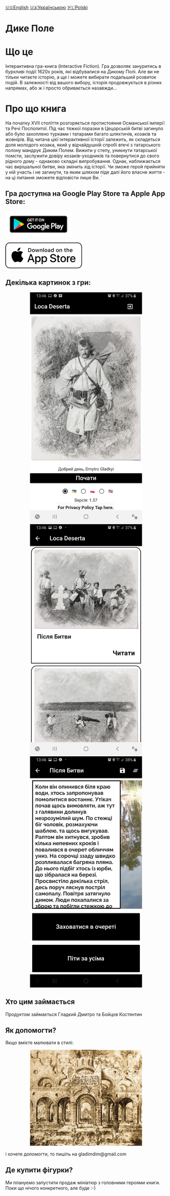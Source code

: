 [🇺🇸English](index_en.md)
[🇺🇦Українською](index.md)
[🇵🇱Polski](index_pl.md)

# Дике Полe
# Що це

Інтерактивна гра-книга (Interactive Fiction). Гра дозволяє зануритись в бурхливі події 1620х років, які відбувалися на Дикому Полі. Але ви не тільки читаєте історію, а ще і можете вибирати подальший розвиток подій. В залежності від вашого вибору, історія продовжується в різних напрямах, або ж і просто обривається назавжди...

# Про що книга

На початку XVII століття розгоряється протистояння Османської імперії та Речі Посполитої. Під час тяжкої поразки в Цецорській битві загинуло або було захоплено турками і татарами багато шляхтичів, козаків та жовнірів. Від читача цієї інтерактивної історії залежить, як складеться доля молодого козака, який у відчайдушній спробі втечі з татарського полону мандрує Диким Полем. Вижити у степу, уникнути татарської помсти, заслужити довіру козаків-уходників та повернутися до свого рідного дому - однаково складні випробування. Однак, наближається час вирішальної битви, яка змінить хід історії. Чи зможе герой прийняти у ній участь і не загинути, та яким шляхом піде далі його власне життя - на ці питання зможете відповісти лише Ви.   `

## Гра доступна на Google Play Store та Apple App Store:

[![Download from Google Play](images/play_store_badge.png)](https://play.google.com/store/apps/details?id=gladimdim.locadeserta)

[![Скачати з Apple App Store](images/appstore.svg)](https://apps.apple.com/ua/app/%D0%B4%D0%B8%D0%BA%D0%B5-%D0%BF%D0%BE%D0%BB%D0%B5/id1468068398)

## Декілька картинок з гри:
<p align="center">
  <img src="images/login_page.jpg" width="350">
  <img src="images/stories_page.jpg" width="350">
  <img src="images/passage_page.jpg" width="350">
</p>

## Хто цим займається

Продуктом займається Гладкий Дмитро та Бойцов Костянтин

## Як допомогти?

Якщо вмієте малювати в стилі: 
<p align="center">
  <img src="vesterfeld_example.jpg" width="350">
</p>
 і хочете допомогти, то пишіть на gladimdim@gmail.com

## Де купити фігурки?

Ми плануємо запустити продаж мініатюр з головними героями книги. Поки що нічого конкретного, але буде :-)

